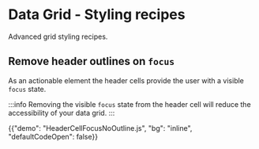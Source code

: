 # Data Grid - Styling recipes

<p class="description">Advanced grid styling recipes.</p>

## Remove header outlines on `focus`

As an actionable element the header cells provide the user with a visible `focus` state.

:::info
Removing the visible `focus` state from the header cell will reduce the accessibility of your data grid.
:::

{{"demo": "HeaderCellFocusNoOutline.js", "bg": "inline", "defaultCodeOpen": false}}
